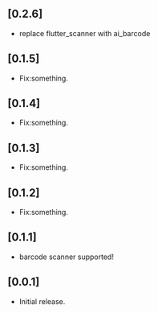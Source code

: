 ## [0.2.6]

* replace flutter_scanner with ai_barcode

## [0.1.5]

* Fix:something.
## [0.1.4]

* Fix:something.

## [0.1.3]

* Fix:something.

## [0.1.2]

* Fix:something.

## [0.1.1]

* barcode scanner supported!

## [0.0.1]

* Initial release.
